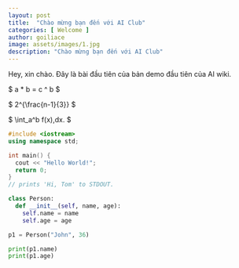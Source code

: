 ```yaml
---
layout: post
title:  "Chào mừng bạn đến với AI Club"
categories: [ Welcome ]
author: goiliace
image: assets/images/1.jpg
description: "Chào mừng bạn đến với AI Club"
---
```

Hey, xin chào. Đây là bài đầu tiên của bản demo đầu tiên của AI wiki.

$ a \* b = c ^ b $

$ 2^{\frac{n-1}{3}} $

$ \int_a^b f(x)\,dx. $

```cpp
#include <iostream>
using namespace std;

int main() {
  cout << "Hello World!";
  return 0;
}
// prints 'Hi, Tom' to STDOUT.
```

```python
class Person:
  def __init__(self, name, age):
    self.name = name
    self.age = age

p1 = Person("John", 36)

print(p1.name)
print(p1.age)
```
<!-- <img src = '{{ site.url }}/assets/images/banners/banner.png'> -->
